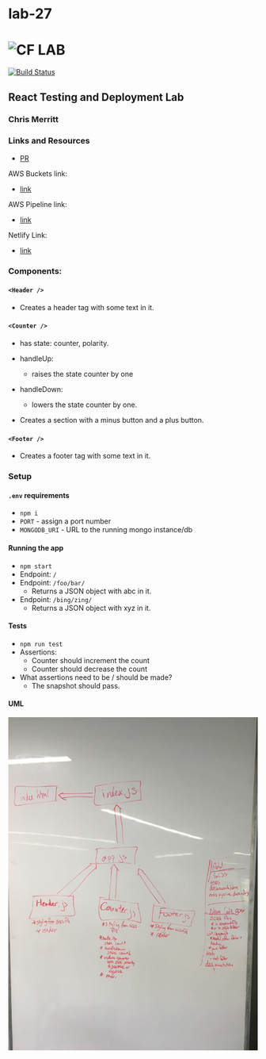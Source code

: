 # lab-27

![CF](http://i.imgur.com/7v5ASc8.png) LAB
=================================================

[![Build Status](https://www.travis-ci.com/401-advanced-javascript-merritt/lab-27.svg?branch=master)](https://www.travis-ci.com/401-advanced-javascript-merritt/lab-27)

## React Testing and Deployment Lab
### Chris Merritt

### Links and Resources
* [PR]()

AWS Buckets link: 
* [link](http://merrittlab27.s3-website-us-west-2.amazonaws.com/)

AWS Pipeline link:
* [link](https://merrittlab27stack-merrittlab27bucket-1nl7995ms6hlu.s3.us-east-2.amazonaws.com/index.html)

Netlify Link:
* [link](https://zealous-jackson-68ba60.netlify.com/#)

### Components:

#### `<Header />`
* Creates a header tag with some text in it.

#### `<Counter />`
* has state: counter, polarity.

* handleUp:
  * raises the state counter by one

* handleDown:
  * lowers the state counter by one.

* Creates a section with a minus button and a plus button.

#### `<Footer />`
* Creates a footer tag with some text in it.

### Setup
#### `.env` requirements
* `npm i`
* `PORT` - assign a port number
* `MONGODB_URI` - URL to the running mongo instance/db
#### Running the app
* `npm start`
* Endpoint: `/`
* Endpoint: `/foo/bar/`
  * Returns a JSON object with abc in it.
* Endpoint: `/bing/zing/`
  * Returns a JSON object with xyz in it.
  
#### Tests
* `npm run test`
* Assertions: 
  * Counter should increment the count
  * Counter should decrease the count
* What assertions need to be / should be made?
  * The snapshot should pass.
  
#### UML
![uml](./assets/uml.jpg)
